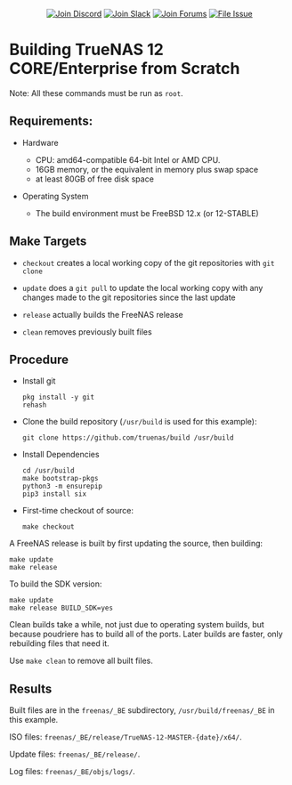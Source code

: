 <p align="center">
 <a href="https://discord.gg/Q3St5fPETd"><img alt="Join Discord" src="https://badgen.net/discord/members/Q3St5fPETd/?icon=discord&label=Join%20the%20TrueNAS%20Community" /></a>
 <a href="https://join.slack.com/t/truenas/shared_invite/zt-f5vf90vr-vG0q9vGcaiiwKLYaW0cfRg"><img alt="Join Slack" src="https://badgen.net/badge/Slack/Chat%20Now/?icon=slack" /></a>
 <a href="https://www.truenas.com/community/"><img alt="Join Forums" src="https://badgen.net/badge/Forums/Post%20Now//purple" /></a> 
 <a href="https://jira.ixsystems.com"><img alt="File Issue" src="https://badgen.net/badge/Jira/File%20Issue//red?icon=jira" /></a>
</p>

# Building TrueNAS 12 CORE/Enterprise from Scratch

Note: All these commands must be run as `root`.


## Requirements:

* Hardware

  * CPU: amd64-compatible 64-bit Intel or AMD CPU.
  * 16GB memory, or the equivalent in memory plus swap space
  * at least 80GB of free disk space

* Operating System

  * The build environment must be FreeBSD 12.x (or 12-STABLE)


## Make Targets

* ```checkout``` creates a local working copy of the git repositories with
  ```git clone```

* ```update``` does a ```git pull``` to update the local working copy with
  any changes made to the git repositories since the last update

* ```release``` actually builds the FreeNAS release

* ```clean``` removes previously built files


## Procedure

* Install git
    ```
    pkg install -y git
    rehash
    ```

* Clone the build repository (```/usr/build``` is used for this example):

    ```
    git clone https://github.com/truenas/build /usr/build
    ```

* Install Dependencies

    ```
    cd /usr/build
    make bootstrap-pkgs
    python3 -m ensurepip
    pip3 install six
    ```


* First-time checkout of source:

    ```
    make checkout
    ```


A FreeNAS release is built by first updating the source, then building:

```
make update
make release
```

To build the SDK version:

```
make update
make release BUILD_SDK=yes
```


Clean builds take a while, not just due to operating system builds, but
because poudriere has to build all of the ports. Later builds are faster,
only rebuilding files that need it.

Use ```make clean``` to remove all built files.


## Results

Built files are in the ```freenas/_BE``` subdirectory,
```/usr/build/freenas/_BE``` in this example.

ISO files: ```freenas/_BE/release/TrueNAS-12-MASTER-{date}/x64/```.

Update files: ```freenas/_BE/release/```.

Log files: ```freenas/_BE/objs/logs/```.
